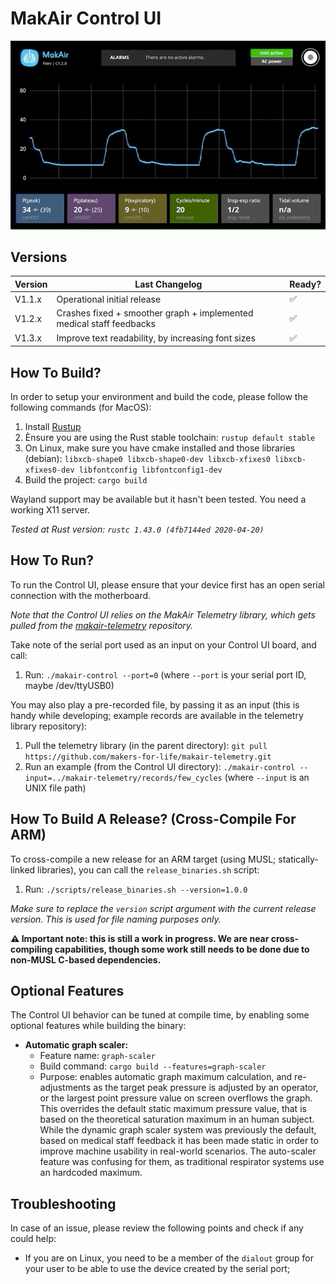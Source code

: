 # MakAir Control UI

<p align="center">
  <img alt="Normal Respiratory Cycle" src="./doc/screens/normal-cycle.gif">
</p>

## Versions

| Version | Last Changelog | Ready? |
| ------- | -------------- | ------ |
| V1.1.x | Operational initial release | ✅
| V1.2.x | Crashes fixed + smoother graph + implemented medical staff feedbacks | ✅
| V1.3.x | Improve text readability, by increasing font sizes | ✅

## How To Build?

In order to setup your environment and build the code, please follow the following commands (for MacOS):

1. Install [Rustup](https://rustup.rs/)
2. Ènsure you are using the Rust stable toolchain: `rustup default stable`
3. On Linux, make sure you have cmake installed and those libraries (debian):
  `libxcb-shape0 libxcb-shape0-dev libxcb-xfixes0 libxcb-xfixes0-dev libfontconfig libfontconfig1-dev`
4. Build the project: `cargo build`

Wayland support may be available but it hasn't been tested. You need a working X11 server.

_Tested at Rust version: `rustc 1.43.0 (4fb7144ed 2020-04-20)`_

## How To Run?

To run the Control UI, please ensure that your device first has an open serial connection with the motherboard.

_Note that the Control UI relies on the MakAir Telemetry library, which gets pulled from the [makair-telemetry](https://github.com/makers-for-life/makair-telemetry) repository._

Take note of the serial port used as an input on your Control UI board, and call:

1. Run: `./makair-control --port=0` (where `--port` is your serial port ID, maybe /dev/ttyUSB0)

You may also play a pre-recorded file, by passing it as an input (this is handy while developing; example records are available in the telemetry library repository):

1. Pull the telemetry library (in the parent directory): `git pull https://github.com/makers-for-life/makair-telemetry.git`
2. Run an example (from the Control UI directory): `./makair-control --input=../makair-telemetry/records/few_cycles` (where `--input` is an UNIX file path)

## How To Build A Release? (Cross-Compile For ARM)

To cross-compile a new release for an ARM target (using MUSL; statically-linked libraries), you can call the `release_binaries.sh` script:

1. Run: `./scripts/release_binaries.sh --version=1.0.0`

_Make sure to replace the `version` script argument with the current release version. This is used for file naming purposes only._

**⚠️ Important note: this is still a work in progress. We are near cross-compiling capabilities, though some work still needs to be done due to non-MUSL C-based dependencies.**

## Optional Features

The Control UI behavior can be tuned at compile time, by enabling some optional features while building the binary:

* **Automatic graph scaler:**
  * Feature name: `graph-scaler`
  * Build command: `cargo build --features=graph-scaler`
  * Purpose: enables automatic graph maximum calculation, and re-adjustments as the target peak pressure is adjusted by an operator, or the largest point pressure value on screen overflows the graph. This overrides the default static maximum pressure value, that is based on the theoretical saturation maximum in an human subject. While the dynamic graph scaler system was previously the default, based on medical staff feedback it has been made static in order to improve machine usability in real-world scenarios. The auto-scaler feature was confusing for them, as traditional respirator systems use an hardcoded maximum.

## Troubleshooting

In case of an issue, please review the following points and check if any could help:

* If you are on Linux, you need to be a member of the `dialout` group for your user to be able to use the device created by the serial port;
